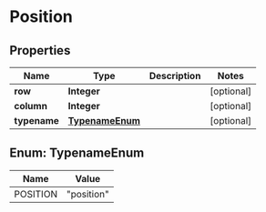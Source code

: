 

# Position


## Properties

Name | Type | Description | Notes
------------ | ------------- | ------------- | -------------
**row** | **Integer** |  |  [optional]
**column** | **Integer** |  |  [optional]
**typename** | [**TypenameEnum**](#TypenameEnum) |  |  [optional]



## Enum: TypenameEnum

Name | Value
---- | -----
POSITION | &quot;position&quot;



